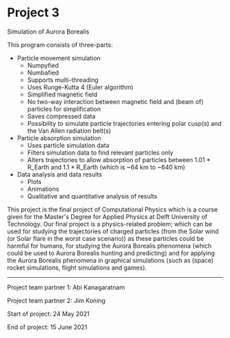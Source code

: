 # Project 3

Simulation of Aurora Borealis

This program consists of three-parts:
- Particle movement simulation
    - Numpyfied
    - Numbafied
    - Supports multi-threading
    - Uses Runge-Kutta 4 (Euler algorithm)
    - Simplified magnetic field
    - No two-way interaction between magnetic field and (beam of) particles for simplification
    - Saves compressed data
    - Possibility to simulate particle trajectories entering polar cusp(s) and the Van Allen radiation belt(s)
- Particle absorption simulation
    - Uses particle simulation data
    - Filters simulation data to find relevant particles only
    - Alters trajectories to allow absorption of particles between 1.01 * R_Earth and 1.1 * R_Earth (which is ~64 km to ~640 km)
- Data analysis and data results
    - Plots
    - Animations
    - Qualitative and quantitative analysis of results

This project is the final project of Computational Physics which is a course given for the Master's Degree for Applied Physics at Delft University of Technology. Our final project is a physics-related problem; which can be used for studying the trajectories of charged particles (from the Solar wind (or Solar flare in the worst case scenario)) as these particles could be harmful for humans, for studying the Aurora Borealis phenomena (which could be used to Aurora Borealis hunting and predicting) and for applying the Aurora Borealis phenomena in graphical simulations (such as (space) rocket simulations, flight simulations and games).

---

Project team partner 1: Abi Kanagaratnam

Project team partner 2: Jim Koning


Start of project: 24 May 2021

End of project: 15 June 2021

